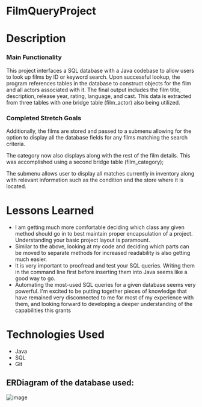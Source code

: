 # FilmQueryProject

# Description
### Main Functionality

This project interfaces a SQL database with a Java codebase to allow users to look up films by ID or keyword search. Upon successful lookup, the program references tables in the database to construct objects for the film and all actors associated with it. The final output includes the film title, description, release year, rating, language, and cast. This data is extracted from three tables with one bridge table (film_actor) also being utilized.  

### Completed Stretch Goals

Additionally, the films are stored and passed to a submenu allowing for the option to display all the database fields for any films matching the search criteria. 

The category now also displays along with the rest of the film details. This was accomplished using a second bridge table (film_category);

The submenu allows user to display all matches currently in inventory along with relevant information such as the condition and the store where it is located. 

# Lessons Learned
- I am getting much more comfortable deciding which class any given method should go in to best maintain proper encapsulation of a project. Understanding your basic project layout is paramount. 
- Similar to the above, looking at my code and deciding which parts can be moved to separate methods for increased readability is also getting much easier. 
- It is very important to proofread and test your SQL queries. Writing them in the command line first before inserting them into Java seems like a good way to go.
- Automating the most-used SQL queries for a given database seems very powerful. I'm excited to be putting together pieces of knowledge that have remained very disconnected to me for most of my experience with them, and looking forward to developing a deeper understanding of the capabilities this grants

# Technologies Used
- Java
- SQL
- Git

## ERDiagram of the database used:
![image](https://user-images.githubusercontent.com/112978206/205415736-2b2c3392-118c-4487-b654-1aa7a843350b.png)
